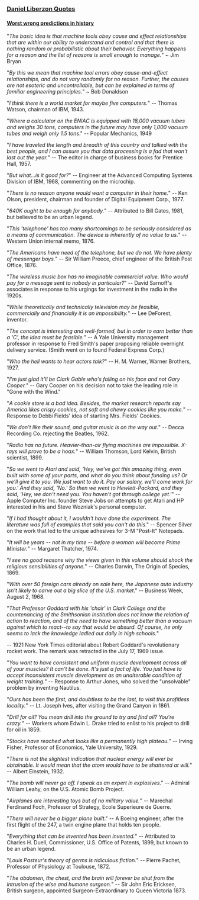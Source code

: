 ### [Daniel Liberzon Quotes](http://liberzon.csl.illinois.edu/)

#### [Worst wrong predictions in history](https://www.quora.com/What-are-some-of-the-worst-wrong-predictions-ever-made-in-history/answer/Walter-Johnson-51?share=c704e87b&srid=o45o)

"_The basic idea is that machine tools obey cause and effect relationships that are within our ability to understand and control and that there is nothing random or probabilistic about their behavior. Everything happens for a reason and the list of reasons is small enough to manage._" ~ Jim Bryan

"_By this we mean that machine tool errors obey cause-and-effect relationships, and do not vary randomly for no reason. Further, the causes are not esoteric and uncontrollable, but can be explained in terms of familiar engineering principles._" ~ Bob Donaldson

"_I think there is a world market for maybe five computers._"
 -- Thomas Watson, chairman of IBM, 1943.

"_Where a calculator on the ENIAC is equipped with 18,000 vacuum tubes and weighs 30 tons, computers in the future may have only 1,000 vacuum tubes and weigh only 1.5 tons_."
-- Popular Mechanics, 1949

"_I have traveled the length and breadth of this country and talked with the best people, and I can assure you that data processing is a fad that won't last out the year._"
-- The editor in charge of business books for Prentice Hall, 1957.


"_But what...is it good for?_"
-- Engineer at the Advanced Computing Systems Division of IBM, 1968, commenting on the microchip.

"_There is no reason anyone would want a computer in their home._"
-- Ken Olson, president, chairman and founder of Digital Equipment Corp., 1977.

"_640K ought to be enough for anybody._"
-- Attributed to Bill Gates, 1981, but believed to be an urban legend.

"_This 'telephone' has too many shortcomings to be seriously considered as a means of communication. The device is inherently of no value to us._"
-- Western Union internal memo, 1876.


"_The Americans have need of the telephone, but we do not. We have plenty of messenger boys._"
-- Sir William Preece, chief engineer of the British Post Office, 1876.

"_The wireless music box has no imaginable commercial value. Who would pay for a message sent to nobody in particular?_"
-- David Sarnoff's associates in response to his urgings for investment in the radio in the 1920s.

"_While theoretically and technically television may be feasible, commercially and financially it is an impossibility._"
-- Lee DeForest, inventor.

"_The concept is interesting and well-formed, but in order to earn better than a 'C', the idea must be feasible._"
-- A Yale University management professor in response to Fred Smith's paper proposing reliable overnight delivery service. (Smith went on to found Federal Express Corp.)

"_Who the hell wants to hear actors talk?_"
-- H. M. Warner, Warner Brothers, 1927.


"_I'm just glad it'll be Clark Gable who's falling on his face and not Gary Cooper._"
-- Gary Cooper on his decision not to take the leading role in "Gone with the Wind."


"_A cookie store is a bad idea. Besides, the market research reports say America likes crispy cookies, not soft and chewy cookies like you make._"
-- Response to Debbi Fields' idea of starting Mrs. Fields' Cookies.


"_We don't like their sound, and guitar music is on the way out._"
-- Decca Recording Co. rejecting the Beatles, 1962.


"_Radio has no future. Heavier-than-air flying machines are impossible. X-rays will prove to be a hoax._"
-- William Thomson, Lord Kelvin, British scientist, 1899.


"_So we went to Atari and said, 'Hey, we've got this amazing thing, even built with some of your parts, and what do you think about funding us? Or we'll give it to you. We just want to do it. Pay our salary, we'll come work for you.' And they said, 'No.' So then we went to Hewlett-Packard, and they said, 'Hey, we don't need you. You haven't got through college yet.'_"
-- Apple Computer Inc. founder Steve Jobs on attempts to get Atari and HP interested in his and Steve Wozniak's personal computer.


"_If I had thought about it, I wouldn't have done the experiment. The literature was full of examples that said you can't do this_."
-- Spencer Silver on the work that led to the unique adhesives for 3-M "Post-It" Notepads.

"_It will be years -- not in my time -- before a woman will become Prime Minister._"
-- Margaret Thatcher, 1974.

"_I see no good reasons why the views given in this volume should shock the religious sensibilities of anyone._"
-- Charles Darwin, The Origin of Species, 1869.


"_With over 50 foreign cars already on sale here, the Japanese auto industry isn't likely to carve out a big slice of the U.S. market_."
-- Business Week, August 2, 1968.

"_That Professor Goddard with his 'chair' in Clark College and the countenancing of the Smithsonian Institution does not know the relation of action to reaction, and of the need to have something better than a vacuum against which to react--to say that would be absurd. Of course, he only seems to lack the knowledge ladled out daily in high schools._"

-- 1921 New York Times editorial about Robert Goddard's revolutionary rocket work. The remark was retracted in the July 17, 1969 issue.

"_You want to have consistent and uniform muscle development across all of your muscles? It can't be done. It's just a fact of life. You just have to accept inconsistent muscle development as an unalterable condition of weight training._"
-- Response to Arthur Jones, who solved the "unsolvable" problem by inventing Nautilus.


"_Ours has been the first, and doubtless to be the last, to visit this profitless locality._"
-- Lt. Joseph Ives, after visiting the Grand Canyon in 1861.

"_Drill for oil? You mean drill into the ground to try and find oil? You're crazy._"
-- Workers whom Edwin L. Drake tried to enlist to his project to drill for oil in 1859.


"_Stocks have reached what looks like a permanently high plateau._"
-- Irving Fisher, Professor of Economics, Yale University, 1929.


"_There is not the slightest indication that nuclear energy will ever be obtainable. It would mean that the atom would have to be shattered at will._"
-- Albert Einstein, 1932.

"_The bomb will never go off. I speak as an expert in explosives_." -- Admiral William Leahy, on the U.S. Atomic Bomb Project.

"_Airplanes are interesting toys but of no military value._"
-- Marechal Ferdinand Foch, Professor of Strategy, Ecole Superieure de Guerre.

"_There will never be a bigger plane built_."
-- A Boeing engineer, after the first flight of the 247, a twin engine plane that holds ten people.

"_Everything that can be invented has been invented._"
-- Attributed to Charles H. Duell, Commissioner, U.S. Office of Patents, 1899, but known to be an urban legend.

"_Louis Pasteur's theory of germs is ridiculous fiction._"
-- Pierre Pachet, Professor of Physiology at Toulouse, 1872.

"_The abdomen, the chest, and the brain will forever be shut from the intrusion of the wise and humane surgeon._"
-- Sir John Eric Ericksen, British surgeon, appointed Surgeon-Extraordinary to Queen Victoria 1873.
